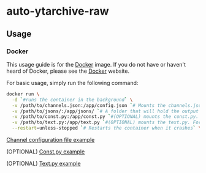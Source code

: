 # auto-ytarchive-raw

## Usage

### Docker

This usage guide is for the [Docker](https://www.docker.com/) image.
If you do not have or haven't heard of Docker, please see the [Docker](https://www.docker.com/) website.

For basic usage, simply run the following command:
```bash
docker run \
  -d `#runs the container in the background` \
  -v /path/to/channels.json:/app/config.json `# Mounts the channels.json file. For usage, reference below` \
  -v /path/to/jsons/:/app/jsons/ `# A folder that will hold the output JSONS files` \
  -v /path/to/const.py:/app/const.py `#(OPTIONAL) mounts the const.py. For usage, reference below` \
  -v /path/to/text.py:/app/text.py `#(OPTIONAL) mounts the text.py. For usage, reference below` \
  --restart=unless-stopped `# Restarts the container when it crashes` \
```

[Channel configuration file example](channels.example.yml)

(OPTIONAL) [Const.py example](const.example.py)

(OPTIONAL) [Text.py example](text.example.py)